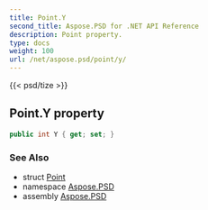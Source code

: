 ```yaml
---
title: Point.Y
second_title: Aspose.PSD for .NET API Reference
description: Point property. 
type: docs
weight: 100
url: /net/aspose.psd/point/y/
---
```

{{< psd/tize >}}
## Point.Y property

```csharp
public int Y { get; set; }
```

### See Also

* struct [Point](../)
* namespace [Aspose.PSD](../../point/)
* assembly [Aspose.PSD](../../../)


